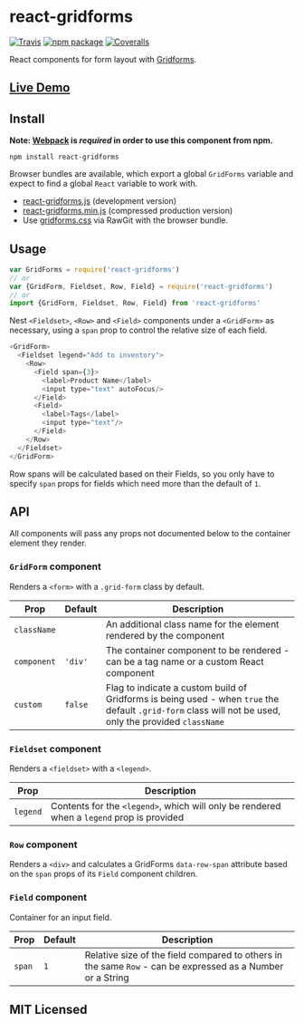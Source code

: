 # react-gridforms

[![Travis][build-badge]][build]
[![npm package][npm-badge]][npm]
[![Coveralls][coveralls-badge]][coveralls]

React components for form layout with [Gridforms](https://github.com/kumailht/gridforms).

## [Live Demo](http://insin.github.io/react-gridforms/)

## Install

**Note: [Webpack](http://webpack.github.io/) is _required_ in order to use this component from npm.**

```
npm install react-gridforms
```

Browser bundles are available, which export a global `GridForms` variable and expect to find a global ``React`` variable to work with.

* [react-gridforms.js](https://npmcdn.com/react-gridforms/umd/react-gridforms.js) (development version)
* [react-gridforms.min.js](https://npmcdn.com/react-gridforms/umd/react-gridforms.min.js) (compressed production version)
* Use [gridforms.css](https://cdn.rawgit.com/kumailht/gridforms/master/gridforms/gridforms.css) via RawGit with the browser bundle.

## Usage

```javascript
var GridForms = require('react-gridforms')
// or
var {GridForm, Fieldset, Row, Field} = require('react-gridforms')
// or
import {GridForm, Fieldset, Row, Field} from 'react-gridforms'
```

Nest `<Fieldset>`, `<Row>` and `<Field>` components under a `<GridForm>` as necessary, using a `span` prop to control the relative size of each field.

```js
<GridForm>
  <Fieldset legend="Add to inventory">
    <Row>
      <Field span={3}>
        <label>Product Name</label>
        <input type="text" autoFocus/>
      </Field>
      <Field>
        <label>Tags</label>
        <input type="text"/>
      </Field>
    </Row>
  </Fieldset>
</GridForm>
```

Row spans will be calculated based on their Fields, so you only have to specify `span` props for fields which need more than the default of `1`.

## API

All components will pass any props not documented below to the container element they render.

### `GridForm` component

Renders a `<form>` with a `.grid-form` class by default.

Prop | Default | Description
---- | ------- | -----------
`className` | | An additional class name for the element rendered by the component
`component` | `'div'` | The container component to be rendered - can be a tag name or a custom React component
`custom` | `false` | Flag to indicate a custom build of Gridforms is being used - when `true` the default `.grid-form` class will not be used, only the provided `className`

### `Fieldset` component

Renders a `<fieldset>` with a `<legend>`.

Prop | Description
---- | -----------
`legend` | Contents for the `<legend>`, which will only be rendered when a `legend` prop is provided

### `Row` component

Renders a `<div>` and calculates a GridForms `data-row-span` attribute based on the `span` props of its `Field` component children.

### `Field` component

Container for an input field.

Prop | Default | Description
---- | ------- | -----------
`span` | `1` | Relative size of the field compared to others in the same `Row` - can be expressed as a Number or a String

## MIT Licensed

[build-badge]: https://img.shields.io/travis/insin/react-gridforms/master.svg?style=flat-square
[build]: https://travis-ci.org/insin/react-gridforms

[npm-badge]: https://img.shields.io/npm/v/react-gridforms.svg?style=flat-square
[npm]: https://www.npmjs.org/package/react-gridforms

[coveralls-badge]: https://img.shields.io/coveralls/insin/react-gridforms/master.svg?style=flat-square
[coveralls]: https://coveralls.io/github/insin/react-gridforms
